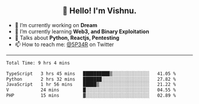 <h2 align="center">👋 Hello! I'm Vishnu.</h2>


- 🔭 I’m currently working on **Dream**
- 🌱 I’m currently learning **Web3, and Binary Exploitation**
- 💬 Talks about **Python, Reactjs, Pentesting**
- 📫 How to reach me: [@5P34R](https://twitter.com/Vishnu27302693) on Twitter

---
<!--START_SECTION:waka-->

```txt
Total Time: 9 hrs 4 mins

TypeScript   3 hrs 45 mins   ██████████▒░░░░░░░░░░░░░░   41.05 %
Python       2 hrs 32 mins   ███████░░░░░░░░░░░░░░░░░░   27.82 %
JavaScript   1 hr 56 mins    █████▒░░░░░░░░░░░░░░░░░░░   21.22 %
V            24 mins         █░░░░░░░░░░░░░░░░░░░░░░░░   04.55 %
PHP          15 mins         ▓░░░░░░░░░░░░░░░░░░░░░░░░   02.89 %
```

<!--END_SECTION:waka-->
